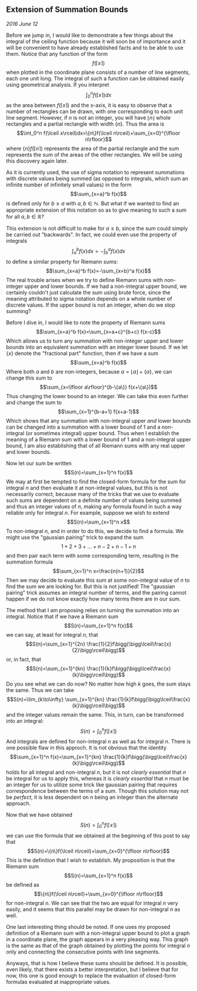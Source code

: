 
## Extension of Summation Bounds

*2016 June 12*

Before we jump in, I would like to demonstrate a few things about the integral of the ceiling function because it will soon be of importance and it will be convenient to have already established facts and to be able to use them. Notice that any function of the form
$$f(\lceil x\rceil)$$
when plotted in the coordinate plane consists of a number of line segments, each one unit long. The integral of such a function can be obtained easily using geometrical analysis. If you interpret
$$\int_0^n f(\lceil x\rceil)dx$$
as the area between $f(\lceil x\rceil)$ and the x-axis, it is easy to observe that a number of rectangles can be drawn, with one corresponding to each unit line segment. However, if $n$ is not an integer, you will have $\lfloor n\rfloor$ whole rectangles and a partial rectangle with width $\{n\}$. Thus the area is
$$\int_0^n f(\lceil x\rceil)dx=\{n\}f(\lceil n\rceil)+\sum_{x=0}^{\lfloor n\rfloor}$$
where $\{n\}f(\lceil n\rceil)$ represents the area of the partial rectangle and the sum represents the sum of the areas of the other rectangles. We will be using this discovery again later.

As it is currently used, the use of sigma notation to represent summations with discrete values being summed (as opposed to integrals, which sum an infinite number of infinitely small values) in the form
$$\sum_{x=a}^b f(x)$$
is defined only for $b \ge a$ with $a,b \in \mathbb N$.
But what if we wanted to find an appropriate extension of this notation so as to give meaning to such a sum for all $a,b \in \mathbb R$?

This extension is not difficult to make for $a \le b$, since the sum could simply be carried out "backwards". In fact, we could even use the property of integrals
$$\int_a^b f(x)dx=-\int_b^a f(x)dx$$
to define a similar property for Riemann sums:
$$\sum_{x=a}^b f(x)=-\sum_{x=b}^a f(x)$$
The real trouble arises when we try to define Riemann sums with non-integer upper and lower bounds. If we had a non-integral upper bound, we certainly couldn't just calculate the sum using brute force, since the meaning attributed to sigma notation depends on a whole number of discrete values. If the upper bound is not an integer, when do we stop summing?

Before I dive in, I would like to note the property of Riemann sums
$$\sum_{x=a}^b f(x)=\sum_{x=a+c}^{b+c} f(x-c)$$
Which allows us to turn any summation with non-integer upper and lower bounds into an equivalent summation with an integer lower bound. If we let $\{x\}$ denote the "fractional part" function, then if we have a sum
$$\sum_{x=a}^b f(x)$$
Where both $a$ and $b$ are non-integers, because $a=\lfloor a\rfloor +\{a\}$, we can change this sum to
$$\sum_{x=\lfloor a\rfloor}^{b-\{a\}} f(x+\{a\})$$
Thus changing the lower bound to an integer. We can take this even further and change the sum to
$$\sum_{x=1}^{b-a+1} f(x+a-1)$$
Which shows that any summation with non-integral upper *and* lower bounds can be changed into a summation with a lower bound of $1$ and a non-integral (or sometimes integral) upper bound. Thus when I establish the meaning of a Riemann sum with a lower bound of $1$ and a non-integral upper bound, I am also establishing that of all Riemann sums with any real upper and lower bounds.

Now let our sum be written
$$S(n)=\sum_{x=1}^n f(x)$$
We may at first be tempted to find the closed-form formula for the sum for integral $n$ and then evaluate it at non-integral values, but this is not necessarily correct, because many of the tricks that we use to evaluate such sums are dependent on a definite number of values being summed and thus an integer values of $n$, making any formula found in such a way reliable only for integral $n$. For example, suppose we wish to extend
$$S(n)=\sum_{x=1}^n x$$
To non-integral $n$, and in order to do this, we decide to find a formula. We might use the "gaussian pairing" trick to expand the sum
$$1+2+3+...+n-2+n-1+n$$
and then pair each term with some corresponding term, resulting in the summation formula
$$\sum_{x=1}^n x=\frac{n(n+1)}{2}$$
Then we may decide to evaluate this sum at some non-integral value of $n$ to find the sum we are looking for. But this is not justified! The "gaussian pairing" trick assumes an integral number of terms, and the pairing cannot happen if we do not know exactly how many terms there are in our sum.

The method that I am proposing relies on turning the summation into an integral. Notice that if we have a Riemann sum
$$S(n)=\sum_{x=1}^n f(x)$$
we can say, at least for integral $n$, that
$$S(n)=\sum_{x=1}^{2n} \frac{1}{2}f\bigg(\bigg\lceil\frac{x}{2}\bigg\rceil\bigg)$$
or, in fact, that
$$S(n)=\sum_{x=1}^{kn} \frac{1}{k}f\bigg(\bigg\lceil\frac{x}{k}\bigg\rceil\bigg)$$
Do you see what we can do now? No matter how high $k$ goes, the sum stays the same. Thus we can take
$$S(n)=\lim_{k\to\infty} \sum_{x=1}^{kn} \frac{1}{k}f\bigg(\bigg\lceil\frac{x}{k}\bigg\rceil\bigg)$$
and the integer values remain the same. This, in turn, can be transformed into an integral:
$$S(n)=\int_{0}^{n} f(\lceil x\rceil)$$
And integrals are defined for non-integral $n$ as well as for integral $n$.
There is one possible flaw in this approch. It is not obvious that the identity
$$\sum_{x=1}^n f(x)=\sum_{x=1}^{kn} \frac{1}{k}f\bigg(\bigg\lceil\frac{x}{k}\bigg\rceil\bigg)$$
holds for all integral and non-integral $n$, but it is not *clearly essential* that $n$ be integral for us to apply this, whereas it is *clearly essential* that $n$ must be an integer for us to utilize some trick like gaussian pairing that requires correspondence between the terms of a sum. Though this solution may not be *perfect*, it is less dependent on $n$ being an integer than the alternate approach.

Now that we have obtained
$$S(n)=\int_{0}^{n} f(\lceil x\rceil)$$
we can use the formula that we obtained at the beginning of this post to say that
$$S(n)=\{n\}f(\lceil n\rceil)+\sum_{x=0}^{\lfloor n\rfloor}$$
This is the definition that I wish to establish. My proposition is that the Riemann sum
$$S(n)=\sum_{x=1}^n f(x)$$
be defined as
$$\{n\}f(\lceil n\rceil)+\sum_{x=0}^{\lfloor n\rfloor}$$
for non-integral $n$. We can see that the two are equal for integral $n$ very easily, and it seems that this parallel may be drawn for non-integral $n$ as well.

One last interesting thing should be noted. If one uses my proposed definition of a Riemann sum with a non-integral upper bound to plot a graph in a coordinate plane, the graph appears in a very pleasing way. This graph is the same as that of the graph obtained by plotting the points for integral $n$ only and connecting the consecutive points with line segments.

Anyways, that is how I believe these sums should be defined. It is possible, even likely, that there exists a better interpretation, but I believe that for now, this one is good enough to replace the evaluation of closed-form formulas evaluated at inappropriate values.



